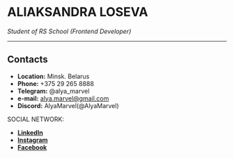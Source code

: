 # ALIAKSANDRA LOSEVA #
*Student of RS School (Frontend Developer)*
**********
## Contacts ##

+ **Location:** Minsk. Belarus
+ **Phone:** +375 29 265 8888
+ **Telegram:** @alya_marvel
+ **e-mail:** alya.marvel@gmail.com  
+ **Discord:** AlyaMarvel(@AlyaMarvel)

SOCIAL NETWORK:
+ [**LinkedIn**](https://www.linkedin.com/in/%D0%B0%D0%BB%D0%B5%D0%BA%D1%81%D0%B0%D0%BD%D0%B4%D1%80%D0%B0-%D0%BB%D0%BE%D1%81%D0%B5%D0%B2%D0%B0-bb40851a1/)
+ [**Instagram**](https://www.instagram.com/aleks.loseva/)
+ [**Facebook**](https://www.facebook.com/alya.marvel/)
